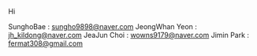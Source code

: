 Hi

SunghoBae : sungho9898@naver.com
JeongWhan Yeon : jh_kildong@naver.com 
JeaJun Choi : wowns9179@naver.com
Jimin Park : fermat308@gmail.com
